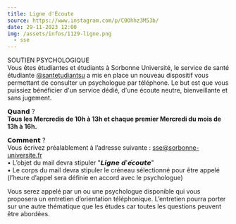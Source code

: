 ```yaml
---
title: Ligne d'Écoute
source: https://www.instagram.com/p/C0Ohhz3M53b/
date: 29-11-2023 12:00
img: /assets/infos/1129-ligne.png
  - sse
---
```


SOUTIEN PSYCHOLOGIQUE  
Vous êtes étudiantes et étudiants à Sorbonne Université, le service de santé étudiante [@santetudiantsu](https://www.instagram.com/santetudiantsu/) a mis en place un nouveau dispositif vous permettant de consulter un psychologue par téléphone. Le but est que vous puissiez bénéficier d'un service dédié, d'une écoute neutre, bienveillante et sans jugement.

𝗤𝘂𝗮𝗻𝗱 ?  
__Tous les Mercredis de 10h à 13h et chaque premier Mercredi du mois de 13h à 16h.__

𝗖𝗼𝗺𝗺𝗲𝗻𝘁 ?  
Vous écrivez préalablement à l’adresse suivante : sse@sorbonne-universite.fr  
• L’objet du mail devra stipuler "𝙇𝙞𝙜𝙣𝙚 𝙙'𝙚́𝙘𝙤𝙪𝙩𝙚"  
• Le corps du mail devra stipuler le créneau sélectionné pour être appelé (l’heure d’appel sera définie en accord avec le psychologue)
 
Vous serez appelé par un ou une psychologue disponible qui vous proposera un entretien d’orientation téléphonique. L’entretien pourra porter sur une autre thématique que les études car toutes les questions peuvent être abordées.